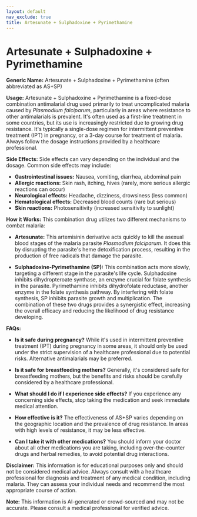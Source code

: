 ```yaml
---
layout: default
nav_exclude: true
title: Artesunate + Sulphadoxine + Pyrimethamine
---
```


# Artesunate + Sulphadoxine + Pyrimethamine

**Generic Name:** Artesunate + Sulphadoxine + Pyrimethamine (often abbreviated as AS+SP)

**Usage:**  Artesunate + Sulphadoxine + Pyrimethamine is a fixed-dose combination antimalarial drug used primarily to treat uncomplicated malaria caused by *Plasmodium falciparum*, particularly in areas where resistance to other antimalarials is prevalent. It's often used as a first-line treatment in some countries, but its use is increasingly restricted due to growing drug resistance.  It's typically a single-dose regimen for intermittent preventive treatment (IPT) in pregnancy, or a 3-day course for treatment of malaria.  Always follow the dosage instructions provided by a healthcare professional.

**Side Effects:**  Side effects can vary depending on the individual and the dosage. Common side effects may include:

* **Gastrointestinal issues:** Nausea, vomiting, diarrhea, abdominal pain
* **Allergic reactions:** Skin rash, itching, hives (rarely, more serious allergic reactions can occur)
* **Neurological effects:** Headache, dizziness, drowsiness (less common)
* **Hematological effects:**  Decreased blood counts (rare but serious)
* **Skin reactions:** Photosensitivity (increased sensitivity to sunlight)

**How it Works:** This combination drug utilizes two different mechanisms to combat malaria:

* **Artesunate:**  This artemisinin derivative acts quickly to kill the asexual blood stages of the malaria parasite *Plasmodium falciparum*. It does this by disrupting the parasite's heme detoxification process, resulting in the production of free radicals that damage the parasite.

* **Sulphadoxine-Pyrimethamine (SP):** This combination acts more slowly, targeting a different stage in the parasite's life cycle.  Sulphadoxine inhibits dihydropteroate synthase, an enzyme crucial for folate synthesis in the parasite. Pyrimethamine inhibits dihydrofolate reductase, another enzyme in the folate synthesis pathway.  By interfering with folate synthesis, SP inhibits parasite growth and multiplication.  The combination of these two drugs provides a synergistic effect, increasing the overall efficacy and reducing the likelihood of drug resistance developing.


**FAQs:**

* **Is it safe during pregnancy?**  While it's used in intermittent preventive treatment (IPT) during pregnancy in some areas, it should only be used under the strict supervision of a healthcare professional due to potential risks.  Alternative antimalarials may be preferred.

* **Is it safe for breastfeeding mothers?**  Generally, it's considered safe for breastfeeding mothers, but the benefits and risks should be carefully considered by a healthcare professional.

* **What should I do if I experience side effects?**  If you experience any concerning side effects, stop taking the medication and seek immediate medical attention.

* **How effective is it?**  The effectiveness of AS+SP varies depending on the geographic location and the prevalence of drug resistance.  In areas with high levels of resistance, it may be less effective.

* **Can I take it with other medications?**  You should inform your doctor about all other medications you are taking, including over-the-counter drugs and herbal remedies, to avoid potential drug interactions.

**Disclaimer:** This information is for educational purposes only and should not be considered medical advice.  Always consult with a healthcare professional for diagnosis and treatment of any medical condition, including malaria.  They can assess your individual needs and recommend the most appropriate course of action.


**Note:** This information is AI-generated or crowd-sourced and may not be accurate. Please consult a medical professional for verified advice.